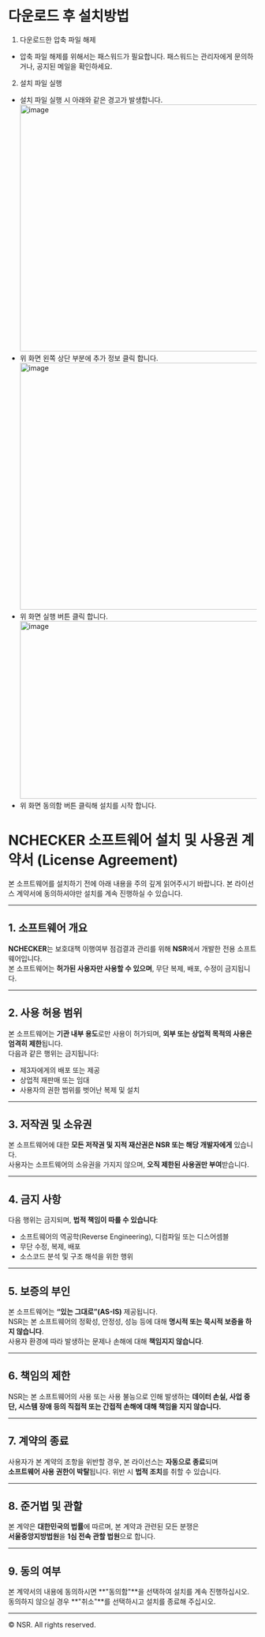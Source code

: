 # 다운로드 후 설치방법

1. 다운로드한 압축 파일 해제
 - 압축 파일 해제를 위해서는 패스워드가 필요합니다. 패스워드는 관리자에게 문의하거나, 공지된 메일을 확인하세요.

2. 설치 파일 실행
 - 설치 파일 실행 시 아래와 같은 경고가 발생합니다.<br>
<img width="534" height="500" alt="image" src="https://github.com/user-attachments/assets/3c709b0c-88b7-4269-a096-15becbb29101" /><br>
 - 위 화면 왼쪽 상단 부분에 추가 정보 클릭 합니다.<br>
<img width="534" height="500" alt="image" src="https://github.com/user-attachments/assets/cb00932a-0cfc-49a3-8604-67722d8263a5" /><br>
 - 위 화면 실행 버튼 클릭 합니다.<br>
<img width="581" height="360" alt="image" src="https://github.com/user-attachments/assets/5d5c3ece-e7a1-41e8-831c-cdfd1a313160" /><br>
 - 위 화면 동의함 버튼 클릭해 설치를 시작 합니다.<br>

# NCHECKER 소프트웨어 설치 및 사용권 계약서 (License Agreement)

본 소프트웨어를 설치하기 전에 아래 내용을 주의 깊게 읽어주시기 바랍니다. 본 라이선스 계약서에 동의하셔야만 설치를 계속 진행하실 수 있습니다.

---

## 1. 소프트웨어 개요
**NCHECKER**는 보호대책 이행여부 점검결과 관리를 위해 **NSR**에서 개발한 전용 소프트웨어입니다.  
본 소프트웨어는 **허가된 사용자만 사용할 수 있으며**, 무단 복제, 배포, 수정이 금지됩니다.

---

## 2. 사용 허용 범위
본 소프트웨어는 **기관 내부 용도**로만 사용이 허가되며, **외부 또는 상업적 목적의 사용은 엄격히 제한**됩니다.  
다음과 같은 행위는 금지됩니다:

- 제3자에게의 배포 또는 제공  
- 상업적 재판매 또는 임대  
- 사용자의 권한 범위를 벗어난 복제 및 설치  

---

## 3. 저작권 및 소유권
본 소프트웨어에 대한 **모든 저작권 및 지적 재산권은 NSR 또는 해당 개발자에게** 있습니다.  
사용자는 소프트웨어의 소유권을 가지지 않으며, **오직 제한된 사용권만 부여**받습니다.

---

## 4. 금지 사항
다음 행위는 금지되며, **법적 책임이 따를 수 있습니다**:

- 소프트웨어의 역공학(Reverse Engineering), 디컴파일 또는 디스어셈블  
- 무단 수정, 복제, 배포  
- 소스코드 분석 및 구조 해석을 위한 행위  

---

## 5. 보증의 부인
본 소프트웨어는 **“있는 그대로”(AS-IS)** 제공됩니다.  
NSR는 본 소프트웨어의 정확성, 안정성, 성능 등에 대해 **명시적 또는 묵시적 보증을 하지 않습니다**.  
사용자 환경에 따라 발생하는 문제나 손해에 대해 **책임지지 않습니다**.

---

## 6. 책임의 제한
NSR는 본 소프트웨어의 사용 또는 사용 불능으로 인해 발생하는 **데이터 손실, 사업 중단, 시스템 장애 등의 직접적 또는 간접적 손해에 대해 책임을 지지 않습니다.**

---

## 7. 계약의 종료
사용자가 본 계약의 조항을 위반할 경우, 본 라이선스는 **자동으로 종료**되며  
**소프트웨어 사용 권한이 박탈**됩니다. 위반 시 **법적 조치**를 취할 수 있습니다.

---

## 8. 준거법 및 관할
본 계약은 **대한민국의 법률**에 따르며, 본 계약과 관련된 모든 분쟁은  
**서울중앙지방법원**을 **1심 전속 관할 법원**으로 합니다.

---

## 9. 동의 여부
본 계약서의 내용에 동의하시면 **"동의함"**을 선택하여 설치를 계속 진행하십시오.  
동의하지 않으실 경우 **"취소"**를 선택하시고 설치를 종료해 주십시오.

---

© NSR. All rights reserved.

